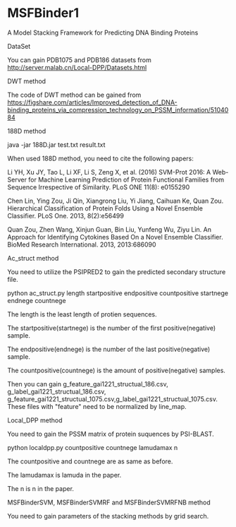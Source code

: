 # MSFBinder1
A Model Stacking Framework for Predicting DNA Binding Proteins

DataSet

You can gain PDB1075 and PDB186 datasets from http://server.malab.cn/Local-DPP/Datasets.html

DWT method

The code of DWT method can be gained from https://figshare.com/articles/Improved_detection_of_DNA-binding_proteins_via_compression_technology_on_PSSM_information/5104084

188D method

java -jar 188D.jar test.txt result.txt

When used 188D method, you need to cite the following papers:

Li YH, Xu JY, Tao L, Li XF, Li S, Zeng X, et al. (2016) SVM-Prot 2016: A Web-Server for Machine Learning Prediction of Protein Functional Families from Sequence Irrespective of Similarity. PLoS ONE 11(8): e0155290

Chen Lin, Ying Zou, Ji Qin, Xiangrong Liu, Yi Jiang, Caihuan Ke, Quan Zou. Hierarchical Classification of Protein Folds Using a Novel Ensemble Classifier. PLoS One. 2013, 8(2):e56499

Quan Zou, Zhen Wang, Xinjun Guan, Bin Liu, Yunfeng Wu, Ziyu Lin. An Approach for Identifying Cytokines Based On a Novel Ensemble Classifier. BioMed Research International. 2013, 2013:686090

Ac_struct method

You need to utilize the PSIPRED2 to gain the predicted secondary structure file. 

python ac_struct.py length startpositive endpositive countpositive startnege endnege countnege

The length is the least length of protien sequences. 

The startpositive(startnege) is the number of the first positive(negative) sample. 

The endpositive(endnege) is the number of the last positive(negative) sample. 

The countpositive(countnege) is the amount of positive(negative) samples. 

Then you can gain g_feature_gai1221_structual_186.csv, g_label_gai1221_structual_186.csv, g_feature_gai1221_structual_1075.csv,g_label_gai1221_structual_1075.csv. These files with "feature" need to be normalized by line_map. 

Local_DPP method

You need to gain the PSSM matrix of protein suquences by PSI-BLAST.

python localdpp.py countpositive countnege lamudamax n

The countpositive and countnege are as same as before.

The lamudamax is lamuda in the paper.

The n is n in the paper. 

MSFBinderSVM, MSFBinderSVMRF and MSFBinderSVMRFNB method

You need to gain parameters of the stacking methods by grid search.






